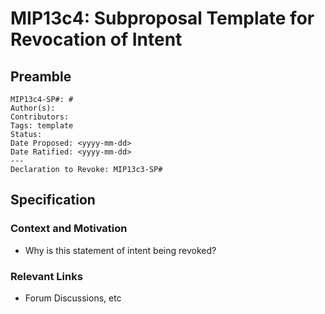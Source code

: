 # MIP13c4: Subproposal Template for Revocation of Intent

## Preamble
```
MIP13c4-SP#: #
Author(s):
Contributors:
Tags: template
Status: 
Date Proposed: <yyyy-mm-dd>
Date Ratified: <yyyy-mm-dd>
---
Declaration to Revoke: MIP13c3-SP#
```
## Specification

### Context and Motivation

- Why is this statement of intent being revoked?

### Relevant Links
    
- Forum Discussions, etc
